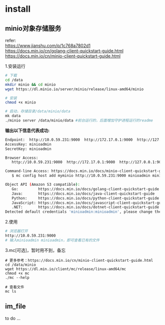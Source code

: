 # install

## minio对象存储服务

refer:  
https://www.jianshu.com/p/1c768a7802d1  
https://docs.min.io/cn/golang-client-quickstart-guide.html
https://docs.min.io/cn/minio-client-quickstart-guide.html

1.安装运行
```bash
# 下载
cd /data
mkdir minio && cd minio
wget https://dl.minio.io/server/minio/release/linux-amd64/minio

# 安装
chmod +x minio

# 启动，存储目录/data/minio/data
mk data
./minio server /data/minio/data #前台运行的，后面增加守护进程运行的readme
```

**输出以下信息代表成功:**

```bash
Endpoint:  http://10.0.59.231:9000  http://172.17.0.1:9000  http://127.0.0.1:9000
AccessKey: minioadmin
SecretKey: minioadmin

Browser Access:
   http://10.0.59.231:9000  http://172.17.0.1:9000  http://127.0.0.1:9000

Command-line Access: https://docs.min.io/docs/minio-client-quickstart-guide
   $ mc config host add myminio http://10.0.59.231:9000 minioadmin minioadmin

Object API (Amazon S3 compatible):
   Go:         https://docs.min.io/docs/golang-client-quickstart-guide
   Java:       https://docs.min.io/docs/java-client-quickstart-guide
   Python:     https://docs.min.io/docs/python-client-quickstart-guide
   JavaScript: https://docs.min.io/docs/javascript-client-quickstart-guide
   .NET:       https://docs.min.io/docs/dotnet-client-quickstart-guide
Detected default credentials 'minioadmin:minioadmin', please change the credentials immediately using 'MINIO_ACCESS_KEY' and 'MINIO_SECRET_KEY'
```

2.使用
```bash
# 浏览器打开
http://10.0.59.231:9000
# 输入minioadmin minioadmin，即可查看已有的文件
```

3.mc[可选]，暂时用不到，备忘
```text
# 更多参考：https://docs.min.io/cn/minio-client-quickstart-guide.html
cd /data/minio
wget https://dl.min.io/client/mc/release/linux-amd64/mc
chmod +x mc
./mc --help

# 查看文件
mc ls
```

## im_file

to do ...